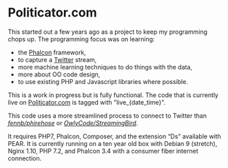 # Politicator.com
This started out a few years ago as a project to keep my programming chops up. The programming focus was on learning:

* the [Phalcon](https://phalconphp.com/) framework,
* to capture a [Twitter](https://twitter.com) stream,
* more machine learning techniques to do things with the data,
* more about OO code design,
* to use existing PHP and Javascript libraries where possible.

This is a work in progress but is fully functional. The code that is currently live on [Politicator.com](http://politicator.com) is tagged with "live_{date_time}".

This code uses a more streamlined process to connect to Twitter than [*fennb/phirehose*](https://github.com/fennb/phirehose) or [*OwlyCode/StreamingBird*](https://github.com/OwlyCode/StreamingBird).

It requires PHP7, Phalcon, Composer, and the extension “Ds” available with PEAR. It is currently running on a ten year old box with Debian 9 (stretch), Nginx 1.10, PHP 7.2, and Phalcon 3.4 with a consumer fiber internet connection.
